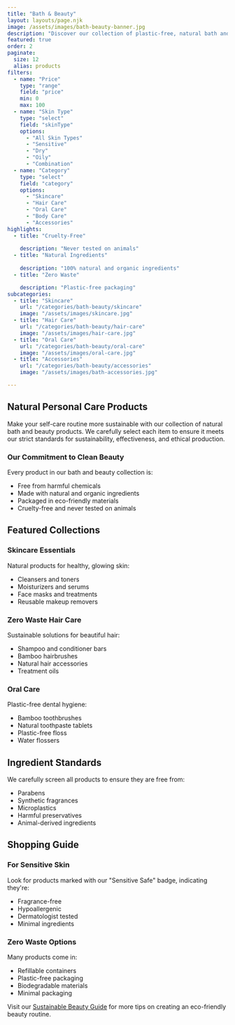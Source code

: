 ```yaml
---
title: "Bath & Beauty"
layout: layouts/page.njk
image: /assets/images/bath-beauty-banner.jpg
description: "Discover our collection of plastic-free, natural bath and beauty products. From bamboo toothbrushes to organic skincare, find everything you need for a sustainable personal care routine."
featured: true
order: 2
paginate:
  size: 12
  alias: products
filters:
  - name: "Price"
    type: "range"
    field: "price"
    min: 0
    max: 100
  - name: "Skin Type"
    type: "select"
    field: "skinType"
    options:
      - "All Skin Types"
      - "Sensitive"
      - "Dry"
      - "Oily"
      - "Combination"
  - name: "Category"
    type: "select"
    field: "category"
    options:
      - "Skincare"
      - "Hair Care"
      - "Oral Care"
      - "Body Care"
      - "Accessories"
highlights:
  - title: "Cruelty-Free"
   
    description: "Never tested on animals"
  - title: "Natural Ingredients"
  
    description: "100% natural and organic ingredients"
  - title: "Zero Waste"

    description: "Plastic-free packaging"
subcategories:
  - title: "Skincare"
    url: "/categories/bath-beauty/skincare"
    image: "/assets/images/skincare.jpg"
  - title: "Hair Care"
    url: "/categories/bath-beauty/hair-care"
    image: "/assets/images/hair-care.jpg"
  - title: "Oral Care"
    url: "/categories/bath-beauty/oral-care"
    image: "/assets/images/oral-care.jpg"
  - title: "Accessories"
    url: "/categories/bath-beauty/accessories"
    image: "/assets/images/bath-accessories.jpg"

---
```


## Natural Personal Care Products

Make your self-care routine more sustainable with our collection of natural bath and beauty products. We carefully select each item to ensure it meets our strict standards for sustainability, effectiveness, and ethical production.

### Our Commitment to Clean Beauty

Every product in our bath and beauty collection is:
- Free from harmful chemicals
- Made with natural and organic ingredients
- Packaged in eco-friendly materials
- Cruelty-free and never tested on animals

## Featured Collections

### Skincare Essentials
Natural products for healthy, glowing skin:
- Cleansers and toners
- Moisturizers and serums
- Face masks and treatments
- Reusable makeup removers

### Zero Waste Hair Care
Sustainable solutions for beautiful hair:
- Shampoo and conditioner bars
- Bamboo hairbrushes
- Natural hair accessories
- Treatment oils

### Oral Care
Plastic-free dental hygiene:
- Bamboo toothbrushes
- Natural toothpaste tablets
- Plastic-free floss
- Water flossers

## Ingredient Standards

We carefully screen all products to ensure they are free from:
- Parabens
- Synthetic fragrances
- Microplastics
- Harmful preservatives
- Animal-derived ingredients

## Shopping Guide

### For Sensitive Skin
Look for products marked with our "Sensitive Safe" badge, indicating they're:
- Fragrance-free
- Hypoallergenic
- Dermatologist tested
- Minimal ingredients

### Zero Waste Options
Many products come in:
- Refillable containers
- Plastic-free packaging
- Biodegradable materials
- Minimal packaging

Visit our [Sustainable Beauty Guide](/guides/sustainable-beauty) for more tips on creating an eco-friendly beauty routine.